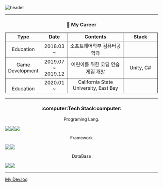 ![header](https://capsule-render.vercel.app/api?type=wave&color=6FA2E1&width=30000&height=300&section=header&text=Gimkuku's%20Devlog&fontSize=70&fontColor=FFFFFF)




---
<h3 align="center"> 🔭 My Career </h3>
<table style="border-collapse: collapse; width: 100%; height: 200px;" align="center" border="1" data-ke-align="center">
  <tbody>
    <tr style="height: 20px;">
      <td style="width: 14.7676%; height: 20px; text-align: center;weight=800;"><b>Type</b> </td>
      <td style="width: 15.465%; height: 20px; text-align: center;weight=800;"><b>Date</b></td>
      <td style="width: 44.7674%; height: 20px; text-align: center;weight=800;"><b>Contents</b></td>
      <td style="width: 25%; height: 20px; text-align: center;weight=800;"><b>Stack</b></td>
    </tr>
    <tr style="height: 20px;">
      <td style="width: 14.7676%; height: 20px; text-align: center;">Education</td>
    <td style="width: 15.465%; height: 20px; text-align: center;">2018.03 ~</td>
      <td style="width: 44.7674%; height: 20px; text-align: center;">소프트웨어학부 컴퓨터공학과</td>
      <td style="width: 25%; height: 20px; text-align: center;">&nbsp;</td>
    </tr>
    <tr style="height: 20px;">
      <td style="width: 14.7676%; height: 20px; text-align: center;">Game<br>Development</td>
      <td style="width: 15.465%; height: 20px; text-align: center;">2019.07<br>~ 2019.12</td>
      <td style="width: 44.7674%; height: 20px; text-align: center;">어린이를 위한 코딩 연습 게임 개발</td>
      <td style="width: 25%; height: 20px; text-align: center;">Unity, C#</td></tr><tr style="height: 20px;">
    <td style="width: 14.7676%; height: 20px; text-align: center;">Education</td>
    <td style="width: 15.465%; height: 20px; text-align: center;">2020.01<br>~ 2020.04</td>
    <td style="width: 44.7674%; height: 20px; text-align: center;">California State University, East Bay 교환 학생</td>
    <td style="width: 25%; height: 20px; text-align: center;">&nbsp;</td>
    </tr>
    <tr style="height: 20px;">
      <td style="width: 14.7676%; height: 20px; text-align: center;">Web<br>Development</td>
      <td style="width: 15.465%; height: 20px; text-align: center;">2020.09<br>~ 2020.12</td>
      <td style="width: 44.7674%; height: 20px; text-align: center;">코딩로봇 연구소 웹 개발 인턴</td>
      <td style="width: 25%; height: 20px; text-align: center;">Node.JS, Html, Css</td>
    </tr>
    <tr style="height: 20px;">
      <td style="width: 14.7676%; height: 20px; text-align: center;">AI</td>
      <td style="width: 15.465%; height: 20px; text-align: center;">2020.12&nbsp;<br>~ 2021.03</td>
      <td style="width: 44.7674%; height: 20px; text-align: center;">인공지능을 이용한 시조 창작하기</td>
      <td style="width: 25%; height: 20px; text-align: center;">GPT-3, Python</td></tr><tr style="height: 20px;">
    <td style="width: 14.7676%; height: 20px; text-align: center;">App<br>Development</td>
    <td style="width: 15.465%; height: 20px; text-align: center;">2021.01 ~</td>
    <td style="width: 44.7674%; height: 20px; text-align: center;">MeIn : 메뉴판을 찍으면 음식을 검색해주는<br>어플리케이션 개발</td>
    <td style="width: 25%; height: 20px; text-align: center;">OCR, Flutter</td>
    </tr>
    <tr style="height: 20px;">
      <td style="width: 14.7676%; height: 20px; text-align: center;">Web<br>Development</td>
      <td style="width: 15.465%; height: 20px; text-align: center;">2021.05 ~</td>
      <td style="width: 44.7674%; height: 20px; text-align: center;">이벤트 다! 나와 :<br>사용자 맞춤 브랜드 정보를 모아주는 웹 페이지 개발</td>
      <td style="width: 25%; height: 20px; text-align: center;">Django, Python</td>
    </tr>
  </tbody>
</table>


---

<h3 align="center">:computer:Tech Stack:computer:</h3>

<p align="center">Programing Lang.</p>
<div style = "display: flex; align-itme : center; justify-item: center">
<img src="https://img.shields.io/badge/Python-3776AB?style=flat-square&logo=Python&logoColor=white"/><img src="https://img.shields.io/badge/C-ABB9CC?style=flat-square&logo=C&logoColor=white"/> <img src="https://img.shields.io/badge/C++-00599C?style=flat-square&logo=C%2B%2B&logoColor=white"/>
</div>

<p align="center">Framework</p>
<div style = "display: flex; align-itme : center; justify-item: center">
<img src="https://img.shields.io/badge/Django-092E20?style=flat-square&logo=Django&logoColor=white"/><img src="https://img.shields.io/badge/Node.js-339933?style=flat-square&logo=Node.js&logoColor=white"/>
</div>

<p align="center">DataBase</p>
<div style = "display: flex; align-itme : center; justify-item: center">
<img src="https://img.shields.io/badge/MySQL-4479A1?style=flat-square&logo=MySQL&logoColor=white"/><img src="https://img.shields.io/badge/MongoDB-47A248?style=flat-square&logo=MongoDB&logoColor=white"/>
</div>

---
<a href="https://gimkuku0708.tistory.com/">My Dev.log</a>



